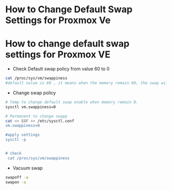 # How to Change Default Swap Settings for Proxmox Ve


# How to change default swap settings for Proxmox VE


 - Check Default swap policy from value 60 to 0

 ``` bash
 cat /proc/sys/vm/swappiness
 #default value is 60 , it means when the memory remain 60, the swap will be enable
 
 ```
 
 - Change swap policy

 
 ``` bash
 # Temp to change default swap enable when memory remain 0.
 sysctl vm.swappiness=0
 
 # Permanent to change swapp
 cat << EOF >> /etc/sysctl.conf
 vm.swappiness=0
 
 #apply settings
 sysctl -p
 
 
 # check 
  cat /proc/sys/vm/swappiness
 ```
 
- Vacuum swap 

 ``` bash
swapoff -a
swapon -a
```




